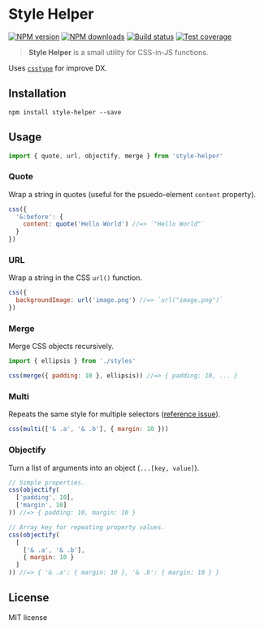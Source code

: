 # Style Helper

[![NPM version](https://img.shields.io/npm/v/style-helper.svg?style=flat)](https://npmjs.org/package/style-helper)
[![NPM downloads](https://img.shields.io/npm/dm/style-helper.svg?style=flat)](https://npmjs.org/package/style-helper)
[![Build status](https://img.shields.io/travis/blakeembrey/style-helper.svg?style=flat)](https://travis-ci.org/blakeembrey/style-helper)
[![Test coverage](https://img.shields.io/coveralls/blakeembrey/style-helper.svg?style=flat)](https://coveralls.io/r/blakeembrey/style-helper?branch=master)

> **Style Helper** is a small utility for CSS-in-JS functions.

Uses [`csstype`](https://github.com/frenic/csstype) for improve DX.

## Installation

```
npm install style-helper --save
```

## Usage

```js
import { quote, url, objectify, merge } from 'style-helper'
```

### Quote

Wrap a string in quotes (useful for the psuedo-element `content` property).

```js
css({
  '&:before': {
    content: quote('Hello World') //=> `"Hello World"`
  }
})
```

### URL

Wrap a string in the CSS `url()` function.

```js
css({
  backgroundImage: url('image.png') //=> `url("image.png")`
})
```

### Merge

Merge CSS objects recursively.

```js
import { ellipsis } from './styles'

css(merge({ padding: 10 }, ellipsis)) //=> { padding: 10, ... }
```

### Multi

Repeats the same style for multiple selectors ([reference issue](https://github.com/blakeembrey/free-style/issues/72)).

```js
css(multi(['& .a', '& .b'], { margin: 10 }))
```

### Objectify

Turn a list of arguments into an object (`...[key, value]`).

```js
// Simple properties.
css(objectify(
  ['padding', 10],
  ['margin', 10]
)) //=> { padding: 10, margin: 10 }

// Array key for repeating property values.
css(objectify(
  [
    ['& .a', '& .b'],
    { margin: 10 }
  ]
)) //=> { '& .a': { margin: 10 }, '& .b': { margin: 10 } }
```

## License

MIT license
